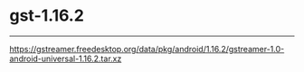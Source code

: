 # gst-1.16.2
---
https://gstreamer.freedesktop.org/data/pkg/android/1.16.2/gstreamer-1.0-android-universal-1.16.2.tar.xz
